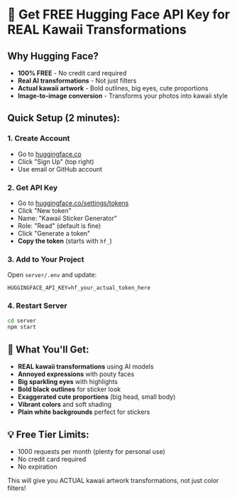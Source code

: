 # 🤗 Get FREE Hugging Face API Key for REAL Kawaii Transformations

## Why Hugging Face?
- **100% FREE** - No credit card required
- **Real AI transformations** - Not just filters
- **Actual kawaii artwork** - Bold outlines, big eyes, cute proportions
- **Image-to-image conversion** - Transforms your photos into kawaii style

## Quick Setup (2 minutes):

### 1. Create Account
- Go to [huggingface.co](https://huggingface.co)
- Click "Sign Up" (top right)
- Use email or GitHub account

### 2. Get API Key
- Go to [huggingface.co/settings/tokens](https://huggingface.co/settings/tokens)
- Click "New token"
- Name: "Kawaii Sticker Generator"
- Role: "Read" (default is fine)
- Click "Generate a token"
- **Copy the token** (starts with `hf_`)

### 3. Add to Your Project
Open `server/.env` and update:
```env
HUGGINGFACE_API_KEY=hf_your_actual_token_here
```

### 4. Restart Server
```bash
cd server
npm start
```

## 🎯 What You'll Get:
- **REAL kawaii transformations** using AI models
- **Annoyed expressions** with pouty faces
- **Big sparkling eyes** with highlights
- **Bold black outlines** for sticker look
- **Exaggerated cute proportions** (big head, small body)
- **Vibrant colors** and soft shading
- **Plain white backgrounds** perfect for stickers

## 💡 Free Tier Limits:
- 1000 requests per month (plenty for personal use)
- No credit card required
- No expiration

This will give you ACTUAL kawaii artwork transformations, not just color filters!